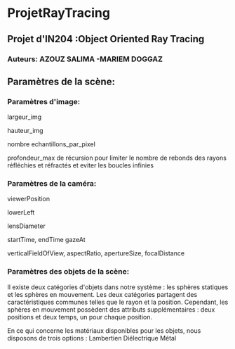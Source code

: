 # ProjetRayTracing
## Projet d'IN204 :Object Oriented Ray Tracing 

### Auteurs: AZOUZ SALIMA -MARIEM DOGGAZ

## Paramètres de la scène:

### Paramètres d'image:

   largeur_img

   hauteur_img

   nombre echantillons_par_pixel

   profondeur_max de récursion pour limiter le nombre de rebonds des rayons réfléchies et réfractés et eviter les boucles infinies

 ### Paramètres de la caméra:

   viewerPosition

   lowerLeft

   lensDiameter

   startTime, endTime
   gazeAt

verticalFieldOfView, aspectRatio, apertureSize, focalDistance


### Paramètres des objets de  la scène:

Il existe deux catégories d'objets dans notre système : les sphères statiques et les sphères en mouvement. Les deux catégories partagent des caractéristiques communes telles que le rayon et la position. Cependant, les sphères en mouvement possèdent des attributs supplémentaires : deux positions et deux temps, un pour chaque position.

En ce qui concerne les matériaux disponibles pour les objets, nous disposons de trois options :
Lambertien
Diélectrique
Métal


